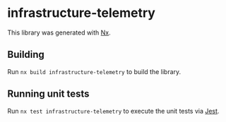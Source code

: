 # infrastructure-telemetry

This library was generated with [Nx](https://nx.dev).

## Building

Run `nx build infrastructure-telemetry` to build the library.

## Running unit tests

Run `nx test infrastructure-telemetry` to execute the unit tests via [Jest](https://jestjs.io).
